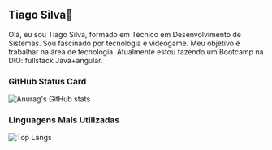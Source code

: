 ## Tiago Silva👋


Olá, eu sou Tiago Silva, formado em Técnico em Desenvolvimento de Sistemas. Sou fascinado por tecnologia e videogame. Meu objetivo é trabalhar na área de tecnologia. Atualmente estou fazendo um Bootcamp na DIO:  fullstack Java+angular. 


### GitHub Status Card
![Anurag's GitHub stats](https://github-readme-stats.vercel.app/api?username=tiagossylva&show_icons=true&theme=dracula)

### Linguagens Mais Utilizadas
![Top Langs](https://github-readme-stats.vercel.app/api/top-langs/?username=tiagossylva&hide_progress=true&theme=dracula)


